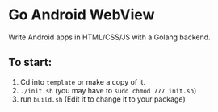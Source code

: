 # Go Android WebView
Write Android apps in HTML/CSS/JS with a Golang backend.

## To start:
1. Cd into `template` or make a copy of it.
2. `./init.sh` (you may have to `sudo chmod 777 init.sh`)
3. run `build.sh` (Edit it to change it to your package)
